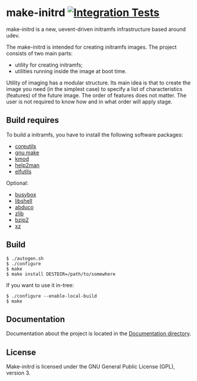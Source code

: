 # make-initrd [![Integration Tests](https://github.com/osboot/make-initrd/actions/workflows/integration.yml/badge.svg)](https://github.com/osboot/make-initrd/actions/workflows/integration.yml)

make-initrd is a new, uevent-driven initramfs infrastructure based around udev.

The make-initrd is intended for creating initramfs images. The project consists of two main parts:
- utility for creating initramfs;
- utilities running inside the image at boot time.

Utility of imaging has a modular structure. Its main idea is that to create the image you need
(in the simplest case) to specify a list of characteristics (features) of the future image.
The order of features does not matter. The user is not required to know how and in what order
will apply stage.

## Build requires

To build a initramfs, you have to install the following software packages:

- [coreutils](https://www.gnu.org/software/coreutils/)
- [gnu make](http://www.gnu.org/software/make/)
- [kmod](https://git.kernel.org/pub/scm/utils/kernel/kmod/kmod.git)
- [help2man](https://www.gnu.org/software/help2man/)
- [elfutils](https://sourceware.org/elfutils/)

Optional:

- [busybox](https://busybox.net/)
- [libshell](https://github.com/legionus/libshell)
- [abduco](https://github.com/legionus/abduco.git)
- [zlib](https://zlib.net)
- [bzip2](https://www.sourceware.org/bzip2/)
- [xz](http://tukaani.org/xz/)

## Build

```
$ ./autogen.sh
$ ./configure
$ make
$ make install DESTDIR=/path/to/somewhere
```

If you want to use it in-tree:
```
$ ./configure --enable-local-build
$ make
```

## Documentation

Documentation about the project is located in the [Documentation directory](Documentation/).

## License

Make-initrd is licensed under the GNU General Public License (GPL), version 3.

